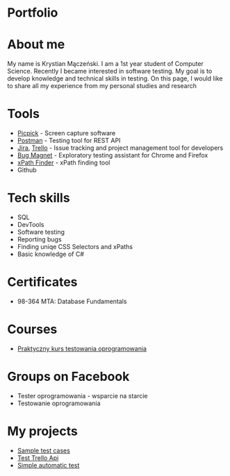 # Portfolio
# About me
My name is Krystian Mączeński. I am a 1st year student of Computer Science. Recently I became interested in software testing. My goal is to develop knowledge and technical skills in testing. On this page, I would like to share all my experience from my personal studies and research
# Tools
  - [Picpick]([https://www.techsmith.com/jing-tool.html](https://picpick.app/pl/)) - Screen capture software
  - [Postman](https://www.postman.com/) - Testing tool for REST API
  - [Jira](https://www.atlassian.com/software/jira0), [Trello](https://trello.com/) - Issue tracking and project management tool for developers
  - [Bug Magnet](https://chrome.google.com/webstore/detail/bug-magnet/efhedldbjahpgjcneebmbolkalbhckfi?hl=pl) - Exploratory testing assistant for Chrome and Firefox
  - [xPath Finder](https://chrome.google.com/webstore/detail/xpath-finder/ihnknokegkbpmofmafnkoadfjkhlogph) - xPath finding tool
  - Github
# Tech skills
  - SQL
  - DevTools
  - Software testing
  - Reporting bugs
  - Finding uniqe CSS Selectors and xPaths
  - Basic knowledge of C#
# Certificates
  - 98-364 MTA: Database Fundamentals
# Courses
  - [Praktyczny kurs testowania oprogramowania](https://www.udemy.com/course/praktyczny-kurs-testowania-oprogramowania/)
# Groups on Facebook
  - Tester oprogramowania - wsparcie na starcie
  - Testowanie oprogramowania
# My projects
  - [Sample test cases](https://drive.google.com/drive/folders/1PRMDiKV_Qo7wZMzQaMFdA0LaTSK84dy2?usp=sharing)
  - [Test Trello Api](https://drive.google.com/file/d/1CrtgKTJ5fTI16fy97i6ZI49pUtAdBCUh/view?usp=sharing)
  - [Simple automatic test](https://drive.google.com/file/d/1kJ659P88cGATcNUrGm3Id34cUFEr5Scy/view?usp=sharing)
